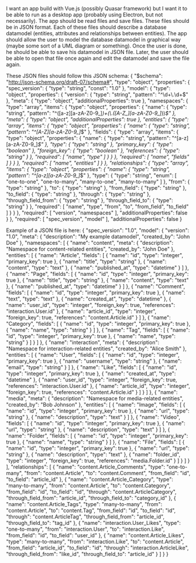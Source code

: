 I want an app build with Vue.js (possibly Quasar framework) but I want it to be able to run as a desktop app (probably
using Electron, but not necessarily). The app should be read files and save files. These files should be in JSON format.
Each of these files should describe a database datamodel (entities, attributes and relationships between entities). The
app should allow the user to model the database datamodel in graphical way (maybe some sort of a UML diagram or
something). Once the user is done, he should be able to save his datamodel in JSON file. Later, the user should be able
to open that file once again and edit the datamodel and save the file again.

These JSON files should follow this JSON schema:
{
"$schema": "http://json-schema.org/draft-07/schema#",
"type": "object",
"properties": {
"spec_version": {
"type": "string",
"const": "1.0"
},
"model": {
"type": "object",
"properties": {
"version": {
"type": "string",
"pattern": "^\\d+\\.\\d+$"
},
"meta": {
"type": "object",
"additionalProperties": true
},
"namespaces": {
"type": "array",
"items": {
"type": "object",
"properties": {
"name": {
"type": "string",
"pattern": "^([a-z][a-zA-Z0-9_]*)+(\\.([A-Z_][a-zA-Z0-9_]*))*$"
},
"meta": {
"type": "object",
"additionalProperties": true
},
"entities": {
"type": "array",
"items": {
"type": "object",
"properties": {
"name": {
"type": "string",
"pattern": "^[A-Z][a-zA-Z0-9_]*$"
},
"fields": {
"type": "array",
"items": {
"type": "object",
"properties": {
"name": {
"type": "string",
"pattern": "^[a-z][a-zA-Z0-9_]*$"
},
"type": {
"type": "string"
},
"primary_key": {
"type": "boolean"
},
"foreign_key": {
"type": "boolean"
},
"references": {
"type": "string"
}
},
"required": [
"name",
"type"
]
}
}
},
"required": [
"name",
"fields"
]
}
}
},
"required": [
"name",
"entities"
]
}
},
"relationships": {
"type": "array",
"items": {
"type": "object",
"properties": {
"name": {
"type": "string",
"pattern": "^[a-z][a-zA-Z0-9_]*$"
},
"type": {
"type": "string",
"enum": [
"one-to-one",
"one-to-many",
"many-to-one",
"many-to-many"
]
},
"from": {
"type": "string"
},
"to": {
"type": "string"
},
"from_field": {
"type": "string"
},
"to_field": {
"type": "string"
},
"through": {
"type": "string"
},
"through_field_from": {
"type": "string"
},
"through_field_to": {
"type": "string"
}
},
"required": [
"name",
"type",
"from",
"to",
"from_field",
"to_field"
]
}
}
},
"required": [
"version",
"namespaces"
],
"additionalProperties": false
}
},
"required": [
"spec_version",
"model"
],
"additionalProperties": false
}

Example of a JSON file is here:
{
"spec_version": "1.0",
"model": {
"version": "1.0",
"meta": {
"description": "My example datamodel",
"created_by": "John Doe"
},
"namespaces": [
{
"name": "content",
"meta": {
"description": "Namespace for content-related entities",
"created_by": "John Doe"
},
"entities": [
{
"name": "Article",
"fields": [
{
"name": "id",
"type": "integer",
"primary_key": true
},
{
"name": "title",
"type": "string"
},
{
"name": "content",
"type": "text"
},
{
"name": "published_at",
"type": "datetime"
}
]
},
{
"name": "Page",
"fields": [
{
"name": "id",
"type": "integer",
"primary_key": true
},
{
"name": "title",
"type": "string"
},
{
"name": "content",
"type": "text"
},
{
"name": "published_at",
"type": "datetime"
}
]
},
{
"name": "Comment",
"fields": [
{
"name": "id",
"type": "integer",
"primary_key": true
},
{
"name": "text",
"type": "text"
},
{
"name": "created_at",
"type": "datetime"
},
{
"name": "user_id",
"type": "integer",
"foreign_key": true,
"references": "interaction.User.id"
},
{
"name": "article_id",
"type": "integer",
"foreign_key": true,
"references": "content.Article.id"
}
]
},
{
"name": "Category",
"fields": [
{
"name": "id",
"type": "integer",
"primary_key": true
},
{
"name": "name",
"type": "string"
}
]
},
{
"name": "Tag",
"fields": [
{
"name": "id",
"type": "integer",
"primary_key": true
},
{
"name": "name",
"type": "string"
}
]
}
]
},
{
"name": "interaction",
"meta": {
"description": "Namespace for interaction-related entities",
"created_by": "Alice Smith"
},
"entities": [
{
"name": "User",
"fields": [
{
"name": "id",
"type": "integer",
"primary_key": true
},
{
"name": "username",
"type": "string"
},
{
"name": "email",
"type": "string"
}
]
},
{
"name": "Like",
"fields": [
{
"name": "id",
"type": "integer",
"primary_key": true
},
{
"name": "created_at",
"type": "datetime"
},
{
"name": "user_id",
"type": "integer",
"foreign_key": true,
"references": "interaction.User.id"
},
{
"name": "article_id",
"type": "integer",
"foreign_key": true,
"references": "content.Article.id"
}
]
}
]
},
{
"name": "media",
"meta": {
"description": "Namespace for media-related entities",
"created_by": "Bob Johnson"
},
"entities": [
{
"name": "Image",
"fields": [
{
"name": "id",
"type": "integer",
"primary_key": true
},
{
"name": "url",
"type": "string"
},
{
"name": "description",
"type": "text"
}
]
},
{
"name": "Video",
"fields": [
{
"name": "id",
"type": "integer",
"primary_key": true
},
{
"name": "url",
"type": "string"
},
{
"name": "description",
"type": "text"
}
]
},
{
"name": "Folder",
"fields": [
{
"name": "id",
"type": "integer",
"primary_key": true
},
{
"name": "name",
"type": "string"
}
]
},
{
"name": "File",
"fields": [
{
"name": "id",
"type": "integer",
"primary_key": true
},
{
"name": "url",
"type": "string"
},
{
"name": "description",
"type": "text"
},
{
"name": "folder_id",
"type": "integer",
"foreign_key": true,
"references": "media.Folder.id"
}
]
}
]
}
],
"relationships": [
{
"name": "content.Article_Comments",
"type": "one-to-many",
"from": "content.Article",
"to": "content.Comment",
"from_field": "id",
"to_field": "article_id"
},
{
"name": "content.Article_Category",
"type": "many-to-many",
"from": "content.Article",
"to": "content.Category",
"from_field": "id",
"to_field": "id",
"through": "content.ArticleCategory",
"through_field_from": "article_id",
"through_field_to": "category_id"
},
{
"name": "content.Article_Tags",
"type": "many-to-many",
"from": "content.Article",
"to": "content.Tag",
"from_field": "id",
"to_field": "id",
"through": "content.ArticleTag",
"through_field_from": "article_id",
"through_field_to": "tag_id"
},
{
"name": "interaction.User_Likes",
"type": "one-to-many",
"from": "interaction.User",
"to": "interaction.Like",
"from_field": "id",
"to_field": "user_id"
},
{
"name": "content.Article_Likes",
"type": "many-to-many",
"from": "interaction.Like",
"to": "content.Article",
"from_field": "article_id",
"to_field": "id",
"through": "interaction.ArticleLike",
"through_field_from": "like_id",
"through_field_to": "article_id"
}
]
}
}
